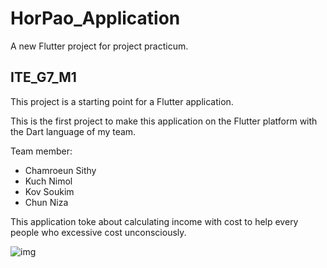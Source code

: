 # HorPao_Application

A new Flutter project for project practicum.

## ITE_G7_M1

This project is a starting point for a Flutter application.

This is the first project to make this application on the Flutter platform with the Dart language of my team.

Team member:
- Chamroeun Sithy
- Kuch Nimol
- Kov Soukim
- Chun Niza

This application toke about calculating income with cost to help every people who excessive cost unconsciously.

![img](http://i.imgur.com/yourfilename.png)